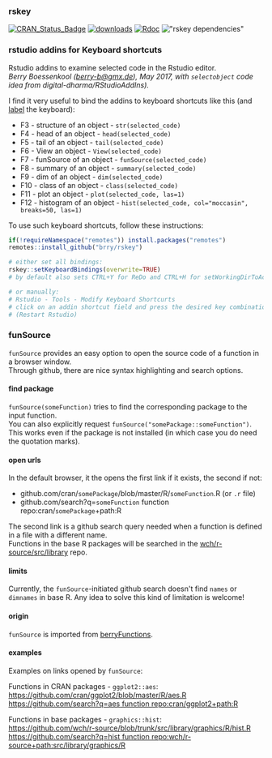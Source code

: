 ### rskey

[![CRAN_Status_Badge](http://www.r-pkg.org/badges/version-last-release/rskey)](https://cran.r-project.org/package=rskey) 
[![downloads](http://cranlogs.r-pkg.org/badges/rskey)](https://www.r-pkg.org/services)
[![Rdoc](http://www.rdocumentation.org/badges/version/rskey)](https://www.rdocumentation.org/packages/rskey)
!["rskey dependencies"](https://tinyverse.netlify.com/badge/rskey)

### rstudio addins for Keyboard shortcuts

Rstudio addins to examine selected code in the Rstudio editor.  
*Berry Boessenkool (<berry-b@gmx.de>), May 2017, with `selectobject` code idea from
digital-dharma/RStudioAddIns).*

I find it very useful to bind the addins to keyboard shortcuts like this (and
[label](https://github.com/brry/rskey/raw/master/inst/keyboardRlabels.ods)
the keyboard):

* F3 - structure of an object - `str(selected_code)`
* F4 - head of an object - `head(selected_code)`
* F5 - tail of an object - `tail(selected_code)`
* F6 - View an object - `View(selected_code)`
* F7 - funSource of an object - `funSource(selected_code)`
* F8 - summary of an object - `summary(selected_code)`
* F9 - dim of an object - `dim(selected_code)`
* F10 - class of an object - `class(selected_code)`
* F11 - plot an object - `plot(selected_code, las=1)`
* F12 - histogram of an object - `hist(selected_code, col="moccasin", breaks=50, las=1)`

To use such keyboard shortcuts, follow these instructions:

```R
if(!requireNamespace("remotes")) install.packages("remotes")
remotes::install_github("brry/rskey")

# either set all bindings:
rskey::setKeyboardBindings(overwrite=TRUE)
# by default also sets CTRL+Y for ReDo and CTRL+H for setWorkingDirToActiveDoc

# or manually:
# Rstudio - Tools - Modify Keyboard Shortcurts
# click on an addin shortcut field and press the desired key combination
# (Restart Rstudio)
```


### funSource
`funSource` provides an easy option to open the source code of a function in a browser window.  
Through github, there are nice syntax highlighting and search options.

#### find package
`funSource(someFunction)` tries to find the corresponding package to the input function.  
You can also explicitly request `funSource("somePackage::someFunction")`.  
This works even if the package is not installed (in which case you do need the quotation marks).

#### open urls
In the default browser, it the opens the first link if it exists, the second if not:  

* github.com/cran/`somePackage`/blob/master/R/`someFunction`.R (or `.r` file)
* github.com/search?q=`someFunction` function repo:cran/`somePackage`+path:R

The second link is a github search query needed when a function is defined in a file with a different name.  
Functions in the base R packages will be searched in the 
[wch/r-source/src/library](https://github.com/wch/r-source/tree/trunk/src/library) repo.  

#### limits
Currently, the `funSource`-initiated github search doesn't find `names` or `dimnames` in base R.
Any idea to solve this kind of limitation is welcome!

#### origin
`funSource` is imported from
[berryFunctions](https://github.com/brry/berryFunctions/blob/master/R/funSource.R).

#### examples
Examples on links opened by `funSource`:

Functions in CRAN packages - `ggplot2::aes`:  
<https://github.com/cran/ggplot2/blob/master/R/aes.R>  
[https://github.com/search?q=aes function repo:cran/ggplot2+path:R](https://github.com/search?q=aes%20function%20repo:cran/ggplot2+path:R)

Functions in base packages - `graphics::hist`:  
<https://github.com/wch/r-source/blob/trunk/src/library/graphics/R/hist.R>  
[https://github.com/search?q=hist function repo:wch/r-source+path:src/library/graphics/R](https://github.com/search?q=hist%20function%20repo:wch/r-source+path:src/library/graphics/R)
